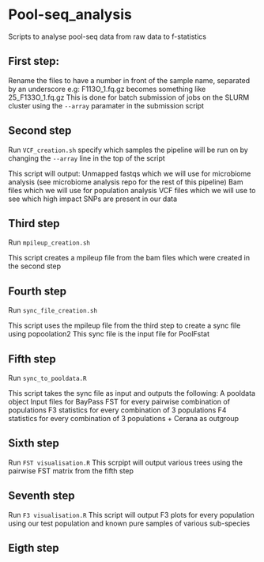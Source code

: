 # Pool-seq_analysis
Scripts to analyse pool-seq data from raw data to f-statistics


## First step:
Rename the files to have a number in front of the sample name, separated by an underscore e.g:
F113O_1.fq.gz becomes something like 25_F133O_1.fq.gz
This is done for batch submission of jobs on the SLURM cluster using the ```--array```  paramater in the submission script

## Second step
Run ```VCF_creation.sh``` specify which samples the pipeline will be run on by changing the ```--array``` line in the top of the script

This script will output:
Unmapped fastqs which we will use for microbiome analysis (see microbiome analysis repo for the rest of this pipeline)
Bam files which we will use for population analysis
VCF files which we will use to see which high impact SNPs are present in our data

## Third step

Run ```mpileup_creation.sh```

This script creates a mpileup file from the bam files which were created in the second step


## Fourth step

Run ```sync_file_creation.sh```

This script uses the mpileup file from the third step to create a sync file using popoolation2
This sync file is the input file for PoolFstat

## Fifth step

Run ```sync_to_pooldata.R```

This script takes the sync file as input and outputs the following:
A pooldata object
Input files for BayPass
FST for every pairwise combination of populations
F3 statistics for every combination of 3 populations
F4 statistics for every combination of 3 populations + Cerana as outgroup

## Sixth step 
Run ```FST visualisation.R```
This scrpipt will output various trees using the pairwise FST matrix from the fifth step

## Seventh step
Run ```F3 visualisation.R```
This script will output F3 plots for every population using our test population and known pure samples of various sub-species

## Eigth step
```Run 
